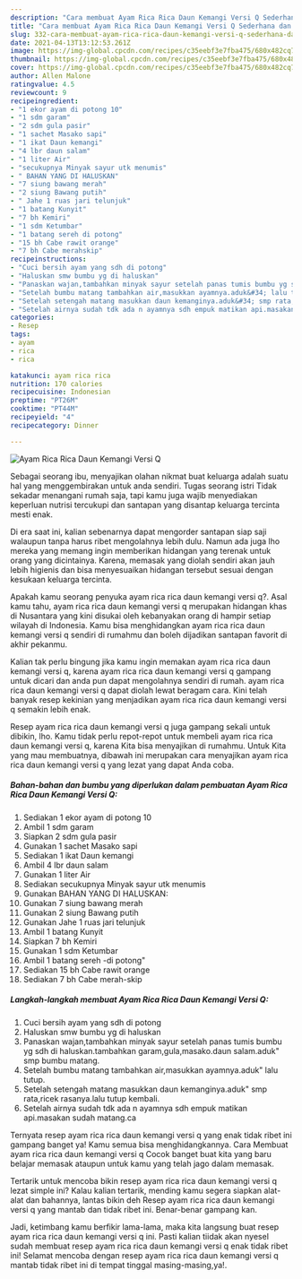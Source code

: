 ```yaml
---
description: "Cara membuat Ayam Rica Rica Daun Kemangi Versi Q Sederhana dan Mudah Dibuat"
title: "Cara membuat Ayam Rica Rica Daun Kemangi Versi Q Sederhana dan Mudah Dibuat"
slug: 332-cara-membuat-ayam-rica-rica-daun-kemangi-versi-q-sederhana-dan-mudah-dibuat
date: 2021-04-13T13:12:53.261Z
image: https://img-global.cpcdn.com/recipes/c35eebf3e7fba475/680x482cq70/ayam-rica-rica-daun-kemangi-versi-q-foto-resep-utama.jpg
thumbnail: https://img-global.cpcdn.com/recipes/c35eebf3e7fba475/680x482cq70/ayam-rica-rica-daun-kemangi-versi-q-foto-resep-utama.jpg
cover: https://img-global.cpcdn.com/recipes/c35eebf3e7fba475/680x482cq70/ayam-rica-rica-daun-kemangi-versi-q-foto-resep-utama.jpg
author: Allen Malone
ratingvalue: 4.5
reviewcount: 9
recipeingredient:
- "1 ekor ayam di potong 10"
- "1 sdm garam"
- "2 sdm gula pasir"
- "1 sachet Masako sapi"
- "1 ikat Daun kemangi"
- "4 lbr daun salam"
- "1 liter Air"
- "secukupnya Minyak sayur utk menumis"
- " BAHAN YANG DI HALUSKAN"
- "7 siung bawang merah"
- "2 siung Bawang putih"
- " Jahe 1 ruas jari telunjuk"
- "1 batang Kunyit"
- "7 bh Kemiri"
- "1 sdm Ketumbar"
- "1 batang sereh di potong"
- "15 bh Cabe rawit orange"
- "7 bh Cabe merahskip"
recipeinstructions:
- "Cuci bersih ayam yang sdh di potong"
- "Haluskan smw bumbu yg di haluskan"
- "Panaskan wajan,tambahkan minyak sayur setelah panas tumis bumbu yg sdh di haluskan.tambahkan garam,gula,masako.daun salam.aduk&#34; smp bumbu matang."
- "Setelah bumbu matang tambahkan air,masukkan ayamnya.aduk&#34; lalu tutup."
- "Setelah setengah matang masukkan daun kemanginya.aduk&#34; smp rata,ricek rasanya.lalu tutup kembali."
- "Setelah airnya sudah tdk ada n ayamnya sdh empuk matikan api.masakan sudah matang.ca"
categories:
- Resep
tags:
- ayam
- rica
- rica

katakunci: ayam rica rica 
nutrition: 170 calories
recipecuisine: Indonesian
preptime: "PT26M"
cooktime: "PT44M"
recipeyield: "4"
recipecategory: Dinner

---
```



![Ayam Rica Rica Daun Kemangi Versi Q](https://img-global.cpcdn.com/recipes/c35eebf3e7fba475/680x482cq70/ayam-rica-rica-daun-kemangi-versi-q-foto-resep-utama.jpg)

Sebagai seorang ibu, menyajikan olahan nikmat buat keluarga adalah suatu hal yang menggembirakan untuk anda sendiri. Tugas seorang istri Tidak sekadar menangani rumah saja, tapi kamu juga wajib menyediakan keperluan nutrisi tercukupi dan santapan yang disantap keluarga tercinta mesti enak.

Di era  saat ini, kalian sebenarnya dapat mengorder santapan siap saji walaupun tanpa harus ribet mengolahnya lebih dulu. Namun ada juga lho mereka yang memang ingin memberikan hidangan yang terenak untuk orang yang dicintainya. Karena, memasak yang diolah sendiri akan jauh lebih higienis dan bisa menyesuaikan hidangan tersebut sesuai dengan kesukaan keluarga tercinta. 



Apakah kamu seorang penyuka ayam rica rica daun kemangi versi q?. Asal kamu tahu, ayam rica rica daun kemangi versi q merupakan hidangan khas di Nusantara yang kini disukai oleh kebanyakan orang di hampir setiap wilayah di Indonesia. Kamu bisa menghidangkan ayam rica rica daun kemangi versi q sendiri di rumahmu dan boleh dijadikan santapan favorit di akhir pekanmu.

Kalian tak perlu bingung jika kamu ingin memakan ayam rica rica daun kemangi versi q, karena ayam rica rica daun kemangi versi q gampang untuk dicari dan anda pun dapat mengolahnya sendiri di rumah. ayam rica rica daun kemangi versi q dapat diolah lewat beragam cara. Kini telah banyak resep kekinian yang menjadikan ayam rica rica daun kemangi versi q semakin lebih enak.

Resep ayam rica rica daun kemangi versi q juga gampang sekali untuk dibikin, lho. Kamu tidak perlu repot-repot untuk membeli ayam rica rica daun kemangi versi q, karena Kita bisa menyajikan di rumahmu. Untuk Kita yang mau membuatnya, dibawah ini merupakan cara menyajikan ayam rica rica daun kemangi versi q yang lezat yang dapat Anda coba.

<!--inarticleads1-->

##### Bahan-bahan dan bumbu yang diperlukan dalam pembuatan Ayam Rica Rica Daun Kemangi Versi Q:

1. Sediakan 1 ekor ayam di potong 10
1. Ambil 1 sdm garam
1. Siapkan 2 sdm gula pasir
1. Gunakan 1 sachet Masako sapi
1. Sediakan 1 ikat Daun kemangi
1. Ambil 4 lbr daun salam
1. Gunakan 1 liter Air
1. Sediakan secukupnya Minyak sayur utk menumis
1. Gunakan  BAHAN YANG DI HALUSKAN:
1. Gunakan 7 siung bawang merah
1. Gunakan 2 siung Bawang putih
1. Gunakan  Jahe 1 ruas jari telunjuk
1. Ambil 1 batang Kunyit
1. Siapkan 7 bh Kemiri
1. Gunakan 1 sdm Ketumbar
1. Ambil 1 batang sereh -di potong&#34;
1. Sediakan 15 bh Cabe rawit orange
1. Sediakan 7 bh Cabe merah-skip




<!--inarticleads2-->

##### Langkah-langkah membuat Ayam Rica Rica Daun Kemangi Versi Q:

1. Cuci bersih ayam yang sdh di potong
1. Haluskan smw bumbu yg di haluskan
1. Panaskan wajan,tambahkan minyak sayur setelah panas tumis bumbu yg sdh di haluskan.tambahkan garam,gula,masako.daun salam.aduk&#34; smp bumbu matang.
1. Setelah bumbu matang tambahkan air,masukkan ayamnya.aduk&#34; lalu tutup.
1. Setelah setengah matang masukkan daun kemanginya.aduk&#34; smp rata,ricek rasanya.lalu tutup kembali.
1. Setelah airnya sudah tdk ada n ayamnya sdh empuk matikan api.masakan sudah matang.ca




Ternyata resep ayam rica rica daun kemangi versi q yang enak tidak ribet ini gampang banget ya! Kamu semua bisa menghidangkannya. Cara Membuat ayam rica rica daun kemangi versi q Cocok banget buat kita yang baru belajar memasak ataupun untuk kamu yang telah jago dalam memasak.

Tertarik untuk mencoba bikin resep ayam rica rica daun kemangi versi q lezat simple ini? Kalau kalian tertarik, mending kamu segera siapkan alat-alat dan bahannya, lantas bikin deh Resep ayam rica rica daun kemangi versi q yang mantab dan tidak ribet ini. Benar-benar gampang kan. 

Jadi, ketimbang kamu berfikir lama-lama, maka kita langsung buat resep ayam rica rica daun kemangi versi q ini. Pasti kalian tiidak akan nyesel sudah membuat resep ayam rica rica daun kemangi versi q enak tidak ribet ini! Selamat mencoba dengan resep ayam rica rica daun kemangi versi q mantab tidak ribet ini di tempat tinggal masing-masing,ya!.

